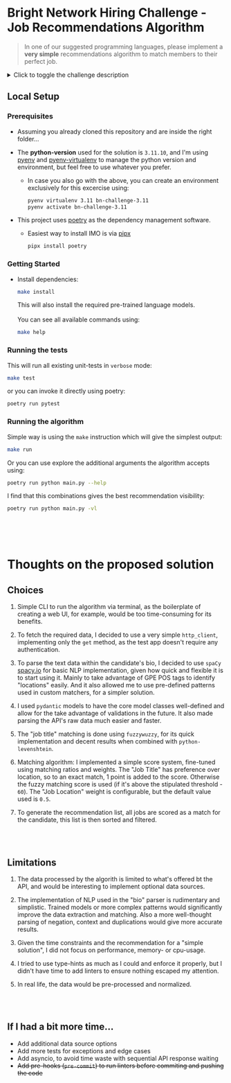 # Bright Network Hiring Challenge - Job Recommendations Algorithm

> In one of our suggested programming languages, please implement a **very simple** recommendations algorithm to match members to their perfect job.

<details>
<summary>Click to toggle the challenge description</summary>
<br>
Please fetch the required data from the following APIs:

https://bn-hiring-challenge.fly.dev/members.json

https://bn-hiring-challenge.fly.dev/jobs.json

For each member, please print their name and their recommended job(s).

We'd like you to spend less than 2 hours on the problem, so your solution will not be perfect (and that's absolutely fine). The purpose is to let us see some of your code, and to give us something to discuss in the technical interview.

Please work in a git repository, and share this with us via either a link or zip file. Please also include a brief README which explains the choices you made and the limitations of your approach.

### Suggested Languages

* Python
* JavaScript
* TypeScript

</details>


## Local Setup

### Prerequisites

- Assuming you already cloned this repository and are inside the right folder...

- The **python-version** used for the solution is `3.11.10`, and I'm using [pyenv](https://www.google.com/url?sa=t&source=web&rct=j&opi=89978449&url=https://github.com/pyenv/pyenv&ved=2ahUKEwiP057ItKeJAxUXZ0EAHRs5HNMQFnoECAgQAQ&usg=AOvVaw0RqKEeNd2EnMGr0ZKFd1fA) and [pyenv-virtualenv](https://www.google.com/url?sa=t&source=web&rct=j&opi=89978449&url=https://github.com/pyenv/pyenv-virtualenv&ved=2ahUKEwjX4-zXtKeJAxXYQUEAHdrbO2cQFnoECAgQAQ&usg=AOvVaw1PBZqgiCFJPYGzsbzm_RaV) to manage the python version and environment, but feel free to use whatever you prefer.
    - In case you also go with the above, you can create an environment exclusively for this excercise using:
        ```bash
        pyenv virtualenv 3.11 bn-challenge-3.11
        pyenv activate bn-challenge-3.11
        ```

- This project uses [poetry](https://python-poetry.org/) as the dependency management software.
    - Easiest way to install IMO is via [pipx](https://github.com/pypa/pipx)
        ```bash
        pipx install poetry
        ```

### Getting Started

- Install dependencies:
    ```bash
    make install
    ```

    This will also install the required pre-trained language models.
<br><br>
    You can see all available commands using:
    ```bash
    make help
    ```


### Running the tests

This will run all existing unit-tests in `verbose` mode:

```bash
make test
```

or you can invoke it directly using poetry:

```bash
poetry run pytest
```


### Running the algorithm

Simple way is using the `make` instruction which will give the simplest output:

```bash
make run
```

Or you can use explore the additional arguments the algorithm accepts using:

```bash
poetry run python main.py --help
```

I find that this combinations gives the best recommendation visibility:

```bash
poetry run python main.py -vl
```

<br><br><br>

# Thoughts on the proposed solution

## Choices

1. Simple CLI to run the algorithm via terminal, as the boilerplate of creating a web UI, for example, would be too time-consuming for its benefits.

2. To fetch the required data, I decided to use a very simple `http_client`, implementing only the `get` method, as the test app doesn't require any authentication.

3. To parse the text data within the candidate's bio, I decided to use `spaCy` [spacy.io](https://spacy.io/) for basic NLP implementation, given how quick and flexible it is to start using it. Mainly to take advantage of GPE POS tags to identify "locations" easily. And it also allowed me to use pre-defined patterns used in custom matchers, for a simpler solution.

4. I used `pydantic` models to have the core model classes well-defined and allow for the take advantage of validations in the future. It also made parsing the API's raw data much easier and faster.

5. The "job title" matching is done using `fuzzywuzzy`, for its quick implementation and decent results when combined with `python-levenshtein`.

6. Matching algorithm: I implemented a simple score system, fine-tuned using matching ratios and weights. The "Job Title" has preference over location, so to an exact match, 1 point is added to the score. Otherwise the fuzzy matching score is used (if it's above the stipulated threshold - `60`). The "Job Location" weight is configurable, but the default value used is `0.5`.

7. To generate the recommendation list, all jobs are scored as a match for the candidate, this list is then sorted and filtered.

<br><br>

## Limitations

1. The data processed by the algorith is limited to what's offered bt the API, and would be interesting to implement optional data sources.

2. The implementation of NLP used in the "bio" parser is rudimentary and simplistic. Trained models or more complex patterns would significantly improve the data extraction and matching. Also a more well-thought parsing of negation, context and duplications would give more accurate results.

3. Given the time constraints and the recommendation for a "simple solution", I did not focus on performance, memory- or cpu-usage.

4. I tried to use type-hints as much as I could and enforce it properly, but I didn't have time to add linters to ensure nothing escaped my attention.

5. In real life, the data would be pre-processed and normalized.


<br><br>

## If I had a bit more time...

* Add additional data source options
* Add more tests for exceptions and edge cases
* Add asyncio, to avoid time waste with sequential API response waiting
* ~~Add pre-hooks (`pre-commit`) to run linters before commiting and pushing the code~~
